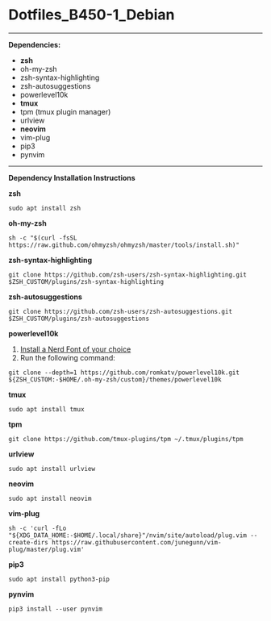 # Dotfiles_B450-1_Debian


-----


**Dependencies:**
* **zsh**
* oh-my-zsh
* zsh-syntax-highlighting
* zsh-autosuggestions
* powerlevel10k
* **tmux**
* tpm (tmux plugin manager)
* urlview
* **neovim**
* vim-plug
* pip3
* pynvim

-----

**Dependency Installation Instructions**

**zsh**
```
sudo apt install zsh
```
**oh-my-zsh**
```
sh -c "$(curl -fsSL https://raw.github.com/ohmyzsh/ohmyzsh/master/tools/install.sh)"
```
**zsh-syntax-highlighting**
```
git clone https://github.com/zsh-users/zsh-syntax-highlighting.git $ZSH_CUSTOM/plugins/zsh-syntax-highlighting

```
**zsh-autosuggestions**
```
git clone https://github.com/zsh-users/zsh-autosuggestions.git $ZSH_CUSTOM/plugins/zsh-autosuggestions

```
**powerlevel10k**
1. [Install a Nerd Font of your choice](https://github.com/ryanoasis/nerd-fonts)
2. Run the following command:
```
git clone --depth=1 https://github.com/romkatv/powerlevel10k.git ${ZSH_CUSTOM:-$HOME/.oh-my-zsh/custom}/themes/powerlevel10k
```
**tmux**
```
sudo apt install tmux
```
**tpm**
```
git clone https://github.com/tmux-plugins/tpm ~/.tmux/plugins/tpm
```
**urlview**
```
sudo apt install urlview
```
**neovim**
```
sudo apt install neovim
```
**vim-plug**
```
sh -c 'curl -fLo "${XDG_DATA_HOME:-$HOME/.local/share}"/nvim/site/autoload/plug.vim --create-dirs https://raw.githubusercontent.com/junegunn/vim-plug/master/plug.vim'
```
**pip3**
```
sudo apt install python3-pip
```
**pynvim**
```
pip3 install --user pynvim
```